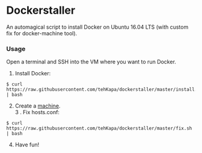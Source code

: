 # Dockerstaller
An automagical script to install Docker on Ubuntu 16.04 LTS (with custom fix for docker-machine tool).

### Usage
Open a terminal and SSH into the VM where you want to run Docker.

1. Install Docker:
```shell
$ curl https://raw.githubusercontent.com/tehKapa/dockerstaller/master/install.sh | bash
```

2. Create a [machine](https://docs.docker.com/machine/reference/create/). <br/>
3 . Fix hosts.conf:
```shell
$ curl https://raw.githubusercontent.com/tehKapa/dockerstaller/master/fix.sh | bash
```

4. Have fun!
